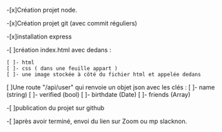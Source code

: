 -[x]Création projet node.

-[x]Création projet git (avec commit réguliers)

-[x]installation express

-[ ]création index.html avec dedans :

    [ ]- html
    [ ]- css ( dans une feuille appart )
    [ ]- une image stockée à côté du fichier html et appelée dedans
[ ]Une route "/api/user" qui renvoie un objet json avec les clés :
    [ ]- name (string)
    [ ]- verified (bool)
    [ ]- birthdate (Date)
    [ ]- friends (Array)

-[ ]publication du projet sur github

-[ ]après avoir terminé, envoi du lien sur Zoom ou mp slacknon.
